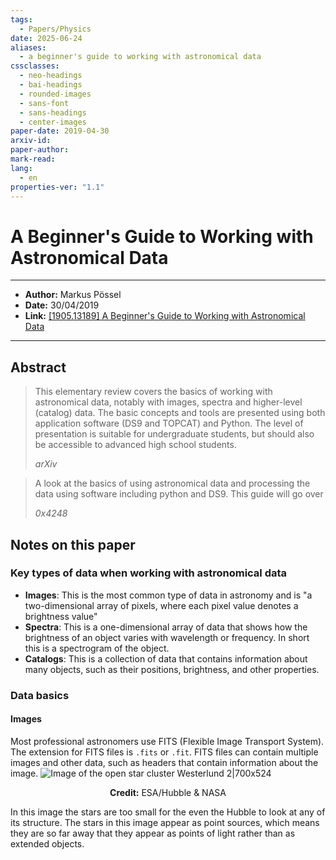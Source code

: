 ```yaml
---
tags:
  - Papers/Physics
date: 2025-06-24
aliases:
  - a beginner's guide to working with astronomical data
cssclasses:
  - neo-headings
  - bai-headings
  - rounded-images
  - sans-font
  - sans-headings
  - center-images
paper-date: 2019-04-30
arxiv-id: 
paper-author: 
mark-read: 
lang:
  - en
properties-ver: "1.1"
---
```

# A Beginner's Guide to Working with Astronomical Data

***
- **Author:** Markus Pössel
- **Date:** 30/04/2019
- **Link:** [\[1905.13189\] A Beginner's Guide to Working with Astronomical Data](https://arxiv.org/abs/1905.13189)

***

## Abstract

> This elementary review covers the basics of working with astronomical data, notably with images, spectra and higher-level (catalog) data. The basic concepts and tools are presented using both application software (DS9 and TOPCAT) and Python. The level of presentation is suitable for undergraduate students, but should also be accessible to advanced high school students.
>
> *arXiv*

> A look at the basics of using astronomical data and processing the data using software including python and DS9. This guide will go over
> 
> *0x4248*

## Notes on this paper
### Key types of data when working with astronomical data
- **Images**: This is the most common type of data in astronomy and is "a two-dimensional array of pixels, where each pixel value denotes a brightness value"
- **Spectra**: This is a one-dimensional array of data that shows how the brightness of an object varies with wavelength or frequency. In short this is a spectrogram of the object.
- **Catalogs**: This is a collection of data that contains information about many objects, such as their positions, brightness, and other properties.
### Data basics
#### Images
Most professional astronomers use FITS (Flexible Image Transport System). The extension for FITS files is `.fits` or `.fit`. FITS files can contain multiple images and other data, such as headers that contain information about the image.
![Image of the open star cluster Westerlund 2|700x524](https://cdn.esahubble.org/archives/images/screen/heic1509a.jpg)

<p align="center"><b>Credit:</b> ESA/Hubble & NASA</p>

In this image the stars are too small for the even the Hubble to look at any of its structure.  The stars in this image appear as point sources, which means they are so far away that they appear as points of light rather than as extended objects.

